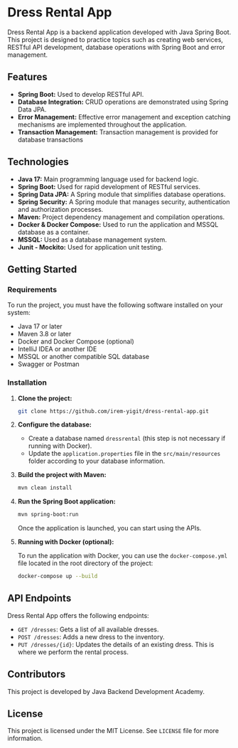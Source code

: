 
# Dress Rental App 

Dress Rental App is a backend application developed with Java Spring Boot. This project is designed to practice topics such as creating web services, RESTful API development, database operations with Spring Boot and error management.


## Features

- **Spring Boot:** Used to develop RESTful API.
- **Database Integration:** CRUD operations are demonstrated using Spring Data JPA.
- **Error Management:** Effective error management and exception catching mechanisms are implemented throughout the application.
- **Transaction Management:** Transaction management is provided for database transactions


## Technologies

- **Java 17:** Main programming language used for backend logic.
- **Spring Boot:** Used for rapid development of RESTful services.
- **Spring Data JPA:** A Spring module that simplifies database operations.
- **Spring Security:** A Spring module that manages security, authentication and authorization processes.
- **Maven:** Project dependency management and compilation operations.
- **Docker & Docker Compose:** Used to run the application and MSSQL database as a container.
- **MSSQL:** Used as a database management system.
- **Junit - Mockito:** Used for application unit testing.


## Getting Started

### Requirements

To run the project, you must have the following software installed on your system:

- Java 17 or later
- Maven 3.8 or later
- Docker and Docker Compose (optional)
- IntelliJ IDEA or another IDE
- MSSQL or another compatible SQL database
- Swagger or Postman

### Installation

1. **Clone the project:**

   ```bash
   git clone https://github.com/irem-yigit/dress-rental-app.git
   ```

2. **Configure the database:**

   - Create a database named `dressrental` (this step is not necessary if running with Docker).
   - Update the `application.properties` file in the `src/main/resources` folder according to your database information.

3. **Build the project with Maven:**

   ```bash
   mvn clean install
   ```

4. **Run the Spring Boot application:**

   ```bash
   mvn spring-boot:run
   ```

   Once the application is launched, you can start using the APIs.

5. **Running with Docker (optional):**

   To run the application with Docker, you can use the `docker-compose.yml` file located in the root directory of the project:

   ```bash
   docker-compose up --build
   ```

## API Endpoints

Dress Rental App offers the following endpoints:

- `GET /dresses`: Gets a list of all available dresses.
- `POST /dresses`: Adds a new dress to the inventory.
- `PUT /dresses/{id}`: Updates the details of an existing dress. This is where we perform the rental process.

## Contributors

This project is developed by Java Backend Development Academy.

## License

This project is licensed under the MIT License. See `LICENSE` file for more information.
